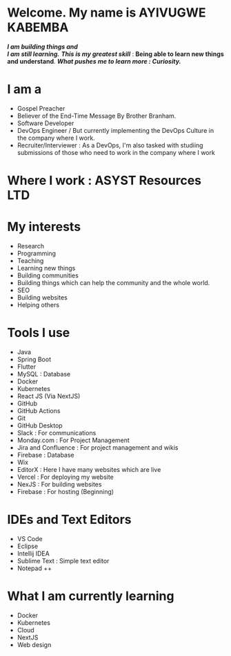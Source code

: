 # Welcome. My name is **AYIVUGWE KABEMBA**  
___I am building things and___      
___I am still learning.___ ___***This is my greatest skill***___ : **Being able to learn new things and understand**.
___What pushes me to learn more : Curiosity.___

# I am a 
- Gospel Preacher   
- Believer of the End-Time Message By Brother Branham.   
- Software Developer  
- DevOps Engineer / But currently implementing the DevOps Culture in the company where I work.    
- Recruiter/Interviewer : As a DevOps, I'm also tasked with studiing submissions of those who need to work in the company where I work

# Where I work : ASYST Resources LTD

# My interests
- Research
- Programming
- Teaching
- Learning new things  
- Building communities 
- Building things which can help the community and the whole world.
- SEO
- Building websites
- Helping others

# Tools I use 

- Java
- Spring Boot
- Flutter
- MySQL : Database
- Docker
- Kubernetes
- React JS (Via NextJS)
- GitHub
- GitHub Actions
- Git
- GitHub Desktop
- Slack : For communications
- Monday.com : For Project Management
- Jira and Confluence : For project management and wikis
- Firebase : Database
- Wix
- EditorX : Here I have many websites which are live
- Vercel : For deploying my website
- NexJS : For building websites
- Firebase : For hosting (Beginning)

# IDEs and Text Editors
- VS Code
- Eclipse
- Intellij IDEA
- Sublime Text : Simple text editor
- Notepad ++

# What I am currently learning
- Docker
- Kubernetes
- Cloud
- NextJS
- Web design

<!---
Ayivugwe/Ayivugwe is a ✨ special ✨ repository because its `README.md` (this file) appears on your GitHub profile.
You can click the Preview link to take a look at your changes.
--->
